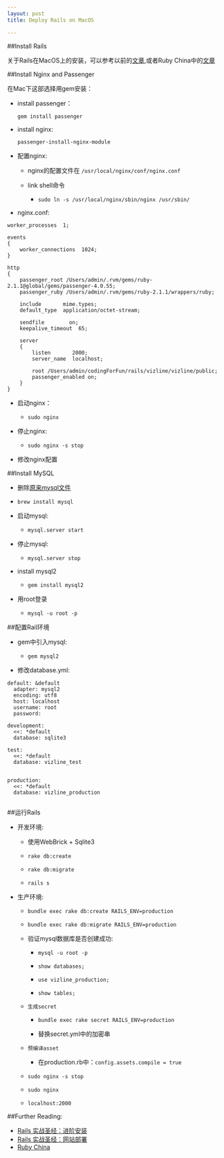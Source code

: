 ```yaml
---
layout: post
title: Deploy Rails on MacOS

---
```


##Install Rails

关于Rails在MacOS上的安装，可以参考以前的[文章](http://akadealloc.github.io/blog/2010/08/07/Deploy-Rails.html),或者Ruby China中的[文章](https://ruby-china.org/wiki/install_ruby_guide)


##Install Nginx and Passenger

在Mac下这部选择用gem安装：

- install passenger：

	`gem install passenger`

- install nginx:
	
	`passenger-install-nginx-module`
	
- 配置nginx:

	- nginx的配置文件在 `/usr/local/nginx/conf/nginx.conf`

	- link shell命令
	
		- `sudo ln -s /usr/local/nginx/sbin/nginx /usr/sbin/`
		
- nginx.conf:
	
```
worker_processes  1;

events
{
    worker_connections  1024;
}

http 
{
    passenger_root /Users/admin/.rvm/gems/ruby-2.1.1@global/gems/passenger-4.0.55;
    passenger_ruby /Users/admin/.rvm/gems/ruby-2.1.1/wrappers/ruby;

    include       mime.types;
    default_type  application/octet-stream;

    sendfile        on;
    keepalive_timeout  65;

    server 
    {
        listen       2000;
        server_name  localhost;

        root /Users/admin/codingForFun/rails/vizline/vizline/public;
        passenger_enabled on;
    }
}

```

- 启动nginx：

	- `sudo nginx`
	
- 停止nginx:

	- `sudo nginx -s stop`
	
- 修改nginx配置



##Install MySQL

- 删除[原来mysql文件](http://akadealloc.github.io/blog/2011/10/10/Tips-And-Tricks.html)

- `brew install mysql`

- 启动mysql:

	- `mysql.server start`

- 停止mysql:

	- `mysql.server stop`
	
- install mysql2

	- `gem install mysql2`
	
- 用root登录

	- `mysql -u root -p`

	

##配置Rail环境

- gem中引入mysql:

	- `gem mysql2`
	
- 修改database.yml:
	
```
default: &default
  adapter: mysql2
  encoding: utf8
  host: localhost
  username: root
  password: 

development:
  <<: *default
  database: sqlite3

test:
  <<: *default
  database: vizline_test


production:
  <<: *default
  database: vizline_production
  
```

##运行Rails


- 开发环境:

	- 使用WebBrick + Sqlite3

	- `rake db:create`
	
	- `rake db:migrate`
	
	- `rails s`
	
- 生产环境:
	
	- `bundle exec rake db:create RAILS_ENV=production`
	
	- `bundle exec rake db:migrate RAILS_ENV=production`
	
	- 验证mysql数据库是否创建成功:
	
		- `mysql -u root -p`
		
		- `show databases;`
		
		- `use vizline_production;`
		
		- `show tables;`
		
	- `生成secret`
	
		- `bundle exec rake secret RAILS_ENV=production`
		
		- 替换secret.yml中的加密串
		
	- `预编译asset`
	
		- 在production.rb中：`config.assets.compile = true`
		
	- `sudo nginx -s stop`
	
	- `sudo nginx`

	- `localhost:2000`


##Further Reading:

- [Rails 实战圣经：进阶安装](http://ihower.tw/rails4/advanced-installation.html)
- [Rails 实战圣经：网站部署](https://ihower.tw/rails4/deployment.html)
- [Ruby China](https://ruby-china.org/wiki)

	